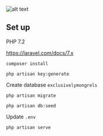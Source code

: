 ![alt text](exclusively-mongrels.png)

## Set up

PHP 7.2

https://laravel.com/docs/7.x

`composer install`

`php artisan key:generate`

Create database `exclusivelymongrels`

`php artisan migrate`

`php artisan db:seed`

Update `.env`

`php artisan serve`
